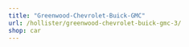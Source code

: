 ```yaml
---
title: "Greenwood-Chevrolet-Buick-GMC"
url: /hollister/greenwood-chevrolet-buick-gmc-3/
shop: car
---
```

